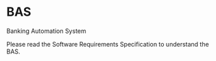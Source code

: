 # BAS
Banking Automation System

Please read the Software Requirements Specification to understand the BAS.